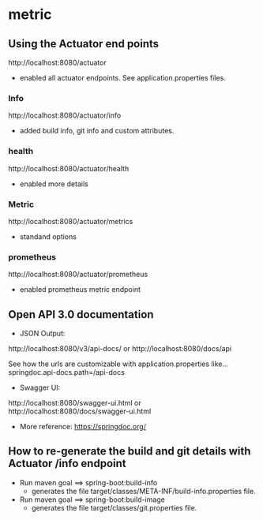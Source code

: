 # metric

## Using the Actuator end points

http://localhost:8080/actuator
* enabled all actuator endpoints.  See application.properties files.

### Info

http://localhost:8080/actuator/info
* added build info, git info and custom attributes.

### health

http://localhost:8080/actuator/health
* enabled more details

### Metric

http://localhost:8080/actuator/metrics
* standand options

### prometheus

http://localhost:8080/actuator/prometheus
* enabled prometheus metric endpoint

## Open API 3.0 documentation

* JSON Output:

http://localhost:8080/v3/api-docs/ 
or
http://localhost:8080/docs/api

See how the urls are customizable with application.properties like...
springdoc.api-docs.path=/api-docs

* Swagger UI:

http://localhost:8080/swagger-ui.html 
or 
http://localhost:8080/docs/swagger-ui.html

* More reference: https://springdoc.org/

## How to re-generate the build and git details with Actuator /info endpoint

* Run maven goal ==> spring-boot:build-info 
    * generates the file target/classes/META-INF/build-info.properties file.
* Run maven goal ==> spring-boot:build-image
    * generates the file target/classes/git.properties file.

